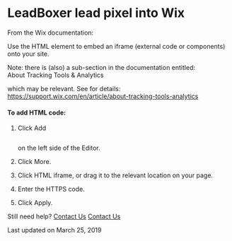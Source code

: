 # LeadBoxer lead pixel into Wix

From the Wix documentation:

Use the HTML element to embed an iframe (external code or components) onto your site.

Note: there is (also) a sub-section in the documentation entitled: \
About Tracking Tools & Analytics

which may be relevant. See for details: \
https://support.wix.com/en/article/about-tracking-tools-analytics

#### To add HTML code:

1.  Click Add&#x20;

    <figure><img src="https://d2eyqiy4n03ve6.cloudfront.net/12345678-1234-1234-1234-1234567890ab/2015/08/13/ff6d0998-bff3-41b9-bc06-595fd926d806.png" alt=""><figcaption></figcaption></figure>

    on the left side of the Editor.
2. Click More.
3. Click HTML iframe, or drag it to the relevant location on your page.
4. Enter the HTTPS code.
5. Click Apply.&#x20;

Still need help? [Contact Us](broken-reference) [Contact Us](broken-reference)

Last updated on March 25, 2019
